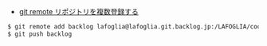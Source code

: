 - [git remote リポジトリを複数登録する](https://bayashi.net/diary/2012/0714)


~~~bash
$ git remote add backlog lafoglia@lafoglia.git.backlog.jp:/LAFOGLIA/coolapp.git
$ git push backlog
~~~
